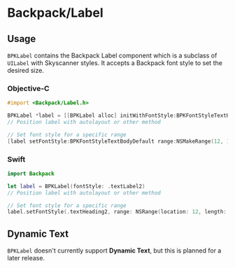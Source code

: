# Backpack/Label

## Usage

`BPKLabel` contains the Backpack Label component which is a subclass of `UILabel` with Skyscanner styles. It accepts a Backpack font style to set the desired size.

### Objective-C

```objective-c
#import <Backpack/Label.h>

BPKLabel *label = [[BPKLabel alloc] initWithFontStyle:BPKFontStyleTextHero2];
// Position label with autolayout or other method

// Set font style for a specific range
[label setFontStyle:BPKFontStyleTextBodyDefault range:NSMakeRange(12, 10)];

```

### Swift

```swift
import Backpack

let label = BPKLabel(fontStyle: .textLabel2)
// Position label with autolayout or other method

// Set font style for a specific range
label.setFontStyle(.textHeading2, range: NSRange(location: 12, length: 10))

```

## Dynamic Text

`BPKLabel` doesn't currently support **Dynamic Text**, but this is planned for a later release.

